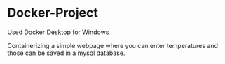 # Docker-Project
Used Docker Desktop for Windows

Containerizing a simple webpage where you can enter temperatures and those can be saved in a mysql database.
